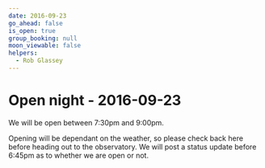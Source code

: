 ```yaml
---
date: 2016-09-23
go_ahead: false
is_open: true
group_booking: null
moon_viewable: false
helpers:
  - Rob Glassey
---
```

Open night - 2016-09-23
===================
We will be open between 7:30pm and 9:00pm.

Opening will be dependant on the weather, so please check back here before
heading out to the observatory. We will post a status update before 6:45pm
as to whether we are open or not.
